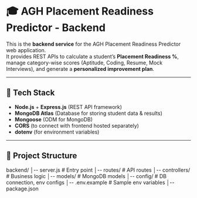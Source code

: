 # 🎓 AGH Placement Readiness Predictor - Backend

This is the **backend service** for the AGH Placement Readiness Predictor web application.  
It provides REST APIs to calculate a student’s **Placement Readiness %**, manage category-wise scores (Aptitude, Coding, Resume, Mock Interviews), and generate a **personalized improvement plan**.

---

## 🚀 Tech Stack
- **Node.js** + **Express.js** (REST API framework)  
- **MongoDB Atlas** (Database for storing student data & results)  
- **Mongoose** (ODM for MongoDB)  
- **CORS** (to connect with frontend hosted separately)  
- **dotenv** (for environment variables)

---

## 📂 Project Structure
backend/
│-- server.js # Entry point
│-- routes/ # API routes
│-- controllers/ # Business logic
│-- models/ # MongoDB models
│-- config/ # DB connection, env configs
│-- .env.example # Sample env variables
│-- package.json

